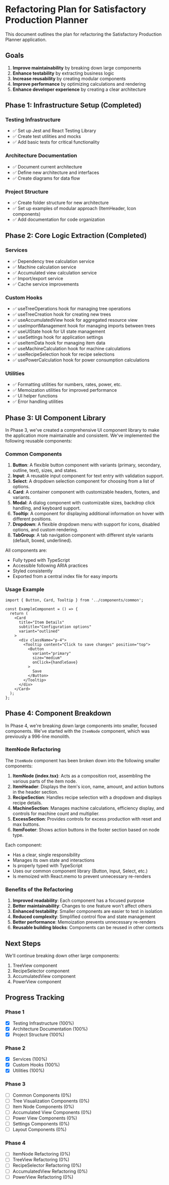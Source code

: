 # Refactoring Plan for Satisfactory Production Planner

This document outlines the plan for refactoring the Satisfactory Production Planner application.

## Goals

1. **Improve maintainability** by breaking down large components
2. **Enhance testability** by extracting business logic
3. **Increase reusability** by creating modular components
4. **Improve performance** by optimizing calculations and rendering
5. **Enhance developer experience** by creating a clear architecture

## Phase 1: Infrastructure Setup (Completed)

### Testing Infrastructure
- ✅ Set up Jest and React Testing Library
- ✅ Create test utilities and mocks
- ✅ Add basic tests for critical functionality

### Architecture Documentation
- ✅ Document current architecture
- ✅ Define new architecture and interfaces
- ✅ Create diagrams for data flow

### Project Structure
- ✅ Create folder structure for new architecture
- ✅ Set up examples of modular approach (ItemHeader, Icon components)
- ✅ Add documentation for code organization

## Phase 2: Core Logic Extraction (Completed)

### Services
- ✅ Dependency tree calculation service
- ✅ Machine calculation service
- ✅ Accumulated view calculation service
- ✅ Import/export service
- ✅ Cache service improvements

### Custom Hooks
- ✅ useTreeOperations hook for managing tree operations
- ✅ useTreeCreation hook for creating new trees
- ✅ useAccumulatedView hook for aggregated resource view
- ✅ useImportManagement hook for managing imports between trees
- ✅ useUIState hook for UI state management
- ✅ useSettings hook for application settings
- ✅ useItemData hook for managing item data
- ✅ useMachineCalculation hook for machine calculations
- ✅ useRecipeSelection hook for recipe selections
- ✅ usePowerCalculation hook for power consumption calculations

### Utilities
- ✅ Formatting utilities for numbers, rates, power, etc.
- ✅ Memoization utilities for improved performance
- ✅ UI helper functions
- ✅ Error handling utilities

## Phase 3: UI Component Library

In Phase 3, we've created a comprehensive UI component library to make the application more maintainable and consistent. We've implemented the following reusable components:

### Common Components

1. **Button**: A flexible button component with variants (primary, secondary, outline, text), sizes, and states.
2. **Input**: A reusable input component for text entry with validation support.
3. **Select**: A dropdown selection component for choosing from a list of options.
4. **Card**: A container component with customizable headers, footers, and variants.
5. **Modal**: A dialog component with customizable sizes, backdrop click handling, and keyboard support.
6. **Tooltip**: A component for displaying additional information on hover with different positions.
7. **Dropdown**: A flexible dropdown menu with support for icons, disabled options, and custom rendering.
8. **TabGroup**: A tab navigation component with different style variants (default, boxed, underlined).

All components are:
- Fully typed with TypeScript
- Accessible following ARIA practices
- Styled consistently
- Exported from a central index file for easy imports

### Usage Example

```tsx
import { Button, Card, Tooltip } from '../components/common';

const ExampleComponent = () => {
  return (
    <Card 
      title="Item Details" 
      subtitle="Configuration options"
      variant="outlined"
    >
      <div className="p-4">
        <Tooltip content="Click to save changes" position="top">
          <Button 
            variant="primary" 
            size="medium" 
            onClick={handleSave}
          >
            Save
          </Button>
        </Tooltip>
      </div>
    </Card>
  );
};
```

## Phase 4: Component Breakdown

In Phase 4, we're breaking down large components into smaller, focused components. We've started with the `ItemNode` component, which was previously a 996-line monolith.

### ItemNode Refactoring

The `ItemNode` component has been broken down into the following smaller components:

1. **ItemNode (index.tsx)**: Acts as a composition root, assembling the various parts of the item node.
2. **ItemHeader**: Displays the item's icon, name, amount, and action buttons in the header section.
3. **RecipeSection**: Handles recipe selection with a dropdown and displays recipe details.
4. **MachineSection**: Manages machine calculations, efficiency display, and controls for machine count and multiplier.
5. **ExcessSection**: Provides controls for excess production with reset and max buttons.
6. **ItemFooter**: Shows action buttons in the footer section based on node type.

Each component:
- Has a clear, single responsibility
- Manages its own state and interactions
- Is properly typed with TypeScript
- Uses our common component library (Button, Input, Select, etc.)
- Is memoized with React.memo to prevent unnecessary re-renders

### Benefits of the Refactoring

1. **Improved readability**: Each component has a focused purpose
2. **Better maintainability**: Changes to one feature won't affect others
3. **Enhanced testability**: Smaller components are easier to test in isolation
4. **Reduced complexity**: Simplified control flow and state management
5. **Better performance**: Memoization prevents unnecessary re-renders
6. **Reusable building blocks**: Components can be reused in other contexts

## Next Steps

We'll continue breaking down other large components:

1. TreeView component
2. RecipeSelector component  
3. AccumulatedView component
4. PowerView component

## Progress Tracking

### Phase 1
- [x] Testing Infrastructure (100%)
- [x] Architecture Documentation (100%)
- [x] Project Structure (100%)

### Phase 2
- [x] Services (100%)
- [x] Custom Hooks (100%)
- [x] Utilities (100%)

### Phase 3
- [ ] Common Components (0%)
- [ ] Tree Visualization Components (0%)
- [ ] Item Node Components (0%)
- [ ] Accumulated View Components (0%)
- [ ] Power View Components (0%)
- [ ] Settings Components (0%)
- [ ] Layout Components (0%)

### Phase 4
- [ ] ItemNode Refactoring (0%)
- [ ] TreeView Refactoring (0%)
- [ ] RecipeSelector Refactoring (0%)
- [ ] AccumulatedView Refactoring (0%)
- [ ] PowerView Refactoring (0%) 